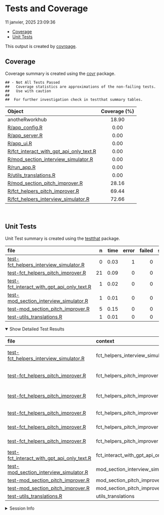 Tests and Coverage
================
11 janvier, 2025 23:09:36

- [Coverage](#coverage)
- [Unit Tests](#unit-tests)

This output is created by
[covrpage](https://github.com/yonicd/covrpage).

## Coverage

Coverage summary is created using the
[covr](https://github.com/r-lib/covr) package.

    ## - Not All Tests Passed
    ##   Coverage statistics are approximations of the non-failing tests.
    ##   Use with caution
    ## 
    ##  For further investigation check in testthat summary tables.

| Object                                                                                | Coverage (%) |
|:--------------------------------------------------------------------------------------|:------------:|
| anotheRworkhub                                                                        |    18.90     |
| [R/app_config.R](../R/app_config.R)                                                   |     0.00     |
| [R/app_server.R](../R/app_server.R)                                                   |     0.00     |
| [R/app_ui.R](../R/app_ui.R)                                                           |     0.00     |
| [R/fct_interact_with_gpt_api_only_text.R](../R/fct_interact_with_gpt_api_only_text.R) |     0.00     |
| [R/mod_section_interview_simulator.R](../R/mod_section_interview_simulator.R)         |     0.00     |
| [R/run_app.R](../R/run_app.R)                                                         |     0.00     |
| [R/utils_translations.R](../R/utils_translations.R)                                   |     0.00     |
| [R/mod_section_pitch_improver.R](../R/mod_section_pitch_improver.R)                   |    28.16     |
| [R/fct_helpers_pitch_improver.R](../R/fct_helpers_pitch_improver.R)                   |    69.44     |
| [R/fct_helpers_interview_simulator.R](../R/fct_helpers_interview_simulator.R)         |    72.66     |

<br>

## Unit Tests

Unit Test summary is created using the
[testthat](https://github.com/r-lib/testthat) package.

| file                                                                                              |   n | time | error | failed | skipped | warning |
|:--------------------------------------------------------------------------------------------------|----:|-----:|------:|-------:|--------:|--------:|
| [test-fct_helpers_interview_simulator.R](testthat/test-fct_helpers_interview_simulator.R)         |   0 | 0.03 |     1 |      0 |       0 |       0 |
| [test-fct_helpers_pitch_improver.R](testthat/test-fct_helpers_pitch_improver.R)                   |  21 | 0.09 |     0 |      0 |       0 |       0 |
| [test-fct_interact_with_gpt_api_only_text.R](testthat/test-fct_interact_with_gpt_api_only_text.R) |   1 | 0.02 |     0 |      0 |       0 |       0 |
| [test-mod_section_interview_simulator.R](testthat/test-mod_section_interview_simulator.R)         |   1 | 0.01 |     0 |      0 |       0 |       0 |
| [test-mod_section_pitch_improver.R](testthat/test-mod_section_pitch_improver.R)                   |   5 | 0.15 |     0 |      0 |       0 |       0 |
| [test-utils_translations.R](testthat/test-utils_translations.R)                                   |   1 | 0.01 |     0 |      0 |       0 |       0 |

<details open>
<summary>
Show Detailed Test Results
</summary>

| file                                                                                                 | context                             | test                                                     | status |   n | time |
|:-----------------------------------------------------------------------------------------------------|:------------------------------------|:---------------------------------------------------------|:-------|----:|-----:|
| [test-fct_helpers_interview_simulator.R](testthat/test-fct_helpers_interview_simulator.R#L24)        | fct_helpers_interview_simulator     | process_message handles the complete message flow        | ERROR  |   0 | 0.03 |
| [test-fct_helpers_pitch_improver.R](testthat/test-fct_helpers_pitch_improver.R#L3)                   | fct_helpers_pitch_improver          | renderMarkdown handles different input formats correctly | PASS   |   6 | 0.03 |
| [test-fct_helpers_pitch_improver.R](testthat/test-fct_helpers_pitch_improver.R#L28)                  | fct_helpers_pitch_improver          | calculate_summary handles text analysis correctly        | PASS   |   8 | 0.03 |
| [test-fct_helpers_pitch_improver.R](testthat/test-fct_helpers_pitch_improver.R#L54_L57)              | fct_helpers_pitch_improver          | construct_sentence generates correct output              | PASS   |   3 | 0.02 |
| [test-fct_helpers_pitch_improver.R](testthat/test-fct_helpers_pitch_improver.R#L68_L71)              | fct_helpers_pitch_improver          | construct_sentence_niveau handles different inputs       | PASS   |   2 | 0.01 |
| [test-fct_helpers_pitch_improver.R](testthat/test-fct_helpers_pitch_improver.R#L85)                  | fct_helpers_pitch_improver          | generate_input_field creates input elements              | PASS   |   2 | 0.00 |
| [test-fct_interact_with_gpt_api_only_text.R](testthat/test-fct_interact_with_gpt_api_only_text.R#L2) | fct_interact_with_gpt_api_only_text | multiplication works                                     | PASS   |   1 | 0.02 |
| [test-mod_section_interview_simulator.R](testthat/test-mod_section_interview_simulator.R#L2)         | mod_section_interview_simulator     | multiplication works                                     | PASS   |   1 | 0.01 |
| [test-mod_section_pitch_improver.R](testthat/test-mod_section_pitch_improver.R#L4)                   | mod_section_pitch_improver          | module ui works                                          | PASS   |   2 | 0.02 |
| [test-mod_section_pitch_improver.R](testthat/test-mod_section_pitch_improver.R#L45)                  | mod_section_pitch_improver          | module server works                                      | PASS   |   3 | 0.13 |
| [test-utils_translations.R](testthat/test-utils_translations.R#L2)                                   | utils_translations                  | multiplication works                                     | PASS   |   1 | 0.01 |

</details>
<details>
<summary>
Session Info
</summary>

| Field    | Value                             |
|:---------|:----------------------------------|
| Version  | R version 4.4.0 (2024-04-24 ucrt) |
| Platform | x86_64-w64-mingw32/x64            |
| Running  | Windows 11 x64 (build 22631)      |
| Language | French_France                     |
| Timezone | Europe/Paris                      |

| Package  | Version |
|:---------|:--------|
| testthat | 3.2.2   |
| covr     | 3.6.4   |
| covrpage | 0.2     |

</details>
<!--- Final Status : error/failed --->
